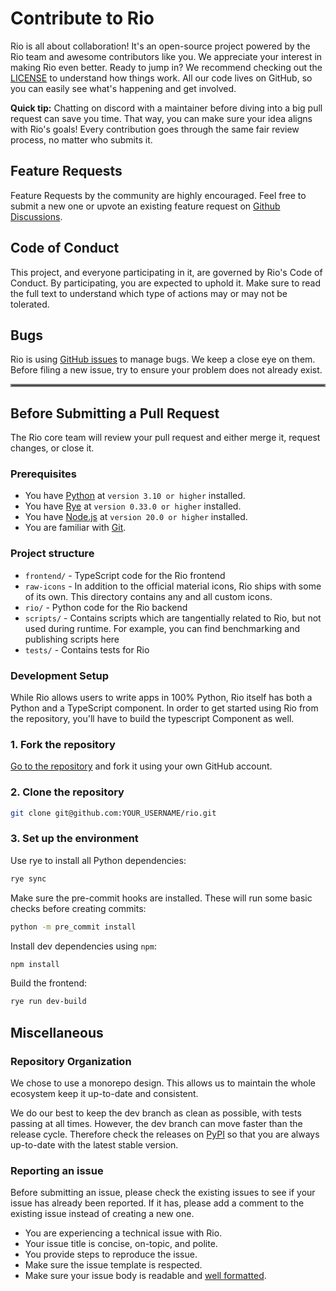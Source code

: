 # Contribute to Rio

Rio is all about collaboration! It's an open-source project powered by the Rio team and awesome contributors like you. We appreciate your interest in making Rio even better.
Ready to jump in? We recommend checking out the [LICENSE](https://github.com/rio-labs/rio/blob/dev/LICENSE.txt) to understand how things work. All our code lives on GitHub, so you can easily see what's happening and get involved.

**Quick tip:** Chatting on discord with a maintainer before diving into a big pull request can save you time. That way, you can make sure your idea aligns with Rio's goals! Every contribution goes through the same fair review process, no matter who submits it.

## Feature Requests

Feature Requests by the community are highly encouraged. Feel free to submit a new one or upvote an existing feature request on [Github Discussions](https://github.com/rio-labs/rio/discussions/categories/feature-requests).

## Code of Conduct

This project, and everyone participating in it, are governed by Rio's Code of Conduct. By participating, you are expected to uphold it. Make sure to read the full text to understand which type of actions may or may not be tolerated.

## Bugs

Rio is using [GitHub issues](https://github.com/rio-labs/rio/issues) to manage bugs. We keep a close eye on them. Before filing a new issue, try to ensure your problem does not already exist.

<hr style="border:2px solid gray">

## Before Submitting a Pull Request

The Rio core team will review your pull request and either merge it, request changes, or close it.

### Prerequisites

-   You have [Python](https://www.python.org/) at `version 3.10 or higher` installed.
-   You have [Rye](https://rye.astral.sh/) at `version 0.33.0 or higher` installed.
-   You have [Node.js](https://nodejs.org/) at `version 20.0 or higher` installed.
-   You are familiar with [Git](https://git-scm.com/).

### Project structure

-   `frontend/` - TypeScript code for the Rio frontend
-   `raw-icons` - In addition to the official material icons, Rio ships with some
    of its own. This directory contains any and all custom icons.
-   `rio/` - Python code for the Rio backend
-   `scripts/` - Contains scripts which are tangentially related to Rio, but not
    used during runtime. For example, you can find benchmarking and publishing
    scripts here
-   `tests/` - Contains tests for Rio

### Development Setup

While Rio allows users to write apps in 100% Python, Rio itself has both a
Python and a TypeScript component. In order to get started using Rio from the
repository, you'll have to build the typescript Component as well.

### 1. Fork the repository

[Go to the repository](https://github.com/rio-labs/rio) and fork it using your
own GitHub account.

### 2. Clone the repository

```bash
git clone git@github.com:YOUR_USERNAME/rio.git
```

### 3. Set up the environment

Use rye to install all Python dependencies:

```bash
rye sync
```

Make sure the pre-commit hooks are installed. These will run some basic checks
before creating commits:

```bash
python -m pre_commit install
```

Install dev dependencies using `npm`:

```bash
npm install
```

Build the frontend:

```bash
rye run dev-build
```

## Miscellaneous

### Repository Organization

We chose to use a monorepo design. This allows us to maintain the whole ecosystem keep it up-to-date and consistent.

We do our best to keep the dev branch as clean as possible, with tests passing at all times. However, the dev branch can move faster than the release cycle. Therefore check the releases on [PyPI](https://pypi.org/project/rio-ui/) so that you are always up-to-date with the latest stable version.

### Reporting an issue

Before submitting an issue, please check the existing issues to see if your issue has already been reported. If it has, please add a comment to the existing issue instead of creating a new one.

-   You are experiencing a technical issue with Rio.
-   Your issue title is concise, on-topic, and polite.
-   You provide steps to reproduce the issue.
-   Make sure the issue template is respected.
-   Make sure your issue body is readable and [well formatted](https://docs.github.com/get-started/writing-on-github/getting-started-with-writing-and-formatting-on-github/basic-writing-and-formatting-syntax).
